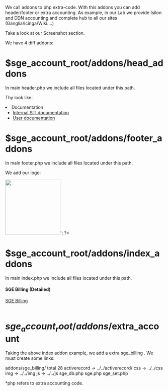 We call addons to php extra-code.
With this addons you can add header/footer or extra accounting.
As example, in our Lab we provide Isilon and DDN accounting and complete hub to all our sites (Ganglia/Icinga/Wiki....)

Take a look at our Screenshot section.


We have 4 diff addons:

$sge_account_root/addons/head_addons
====================================
In main header.php we include all files located under this path.

Thy look like:

<li class="dropdown">
	<a class="dropdown-toggle" data-toggle="dropdown">Documentation <b class="caret"></b></a>
	<ul class="dropdown-menu">
		<li><a href="http://wiki.linux.crg.es">Internal SIT documentation</a></li>
		<li><a href="http://www.linux.crg.es">User documentation</a></li>
	</ul>
</li>   

$sge_account_root/addons/footer_addons
======================================
In main footer.php we include all files located under this path.

We add our logo:

<?php
	$path=(dirname(__FILE__));
	echo '<a target=_blank href="http://www.crg.cat"><img width="175px" src="$path/../img/crg.png"/></a>';
?>


$sge_account_root/addons/index_addons
=====================================
In main index.php we include all files located under this path.

<h4>SGE Billing (Detailed)</h4>
<a href="addons/sge_billing/sge.php">SGE Billing</a> <br><br>


$sge_account_root/addons/$extra_account
=======================================

Taking the above index addon example, we add a extra sge_billing . We must create some links:

addons/sge_billing/
total 28
	activerecord -> ../../activerecord/
	css -> ../../css
	img -> ../../img
	js -> ../../js
	sge_db.php
	sge.php
	sge_set.php

*php refers to extra accounting code.

